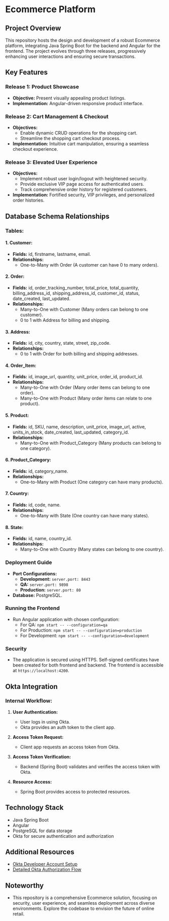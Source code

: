 # Ecommerce Platform

## Project Overview
This repository hosts the design and development of a robust Ecommerce platform, integrating Java Spring Boot for the backend and Angular for the frontend. The project evolves through three releases, progressively enhancing user interactions and ensuring secure transactions.

## Key Features

### Release 1: Product Showcase
- **Objective:** Present visually appealing product listings.
- **Implementation:** Angular-driven responsive product interface.

### Release 2: Cart Management & Checkout
- **Objectives:**
  - Enable dynamic CRUD operations for the shopping cart.
  - Streamline the shopping cart checkout process.
- **Implementation:** Intuitive cart manipulation, ensuring a seamless checkout experience.

### Release 3: Elevated User Experience
- **Objectives:**
  - Implement robust user login/logout with heightened security.
  - Provide exclusive VIP page access for authenticated users.
  - Track comprehensive order history for registered customers.
- **Implementation:** Fortified security, VIP privileges, and personalized order histories.

## Database Schema Relationships

### Tables:

#### 1. Customer:
- **Fields:** id, firstname, lastname, email.
- **Relationships:**
  - One-to-Many with Order (A customer can have 0 to many orders).

#### 2. Order:
- **Fields:** id, order_tracking_number, total_price, total_quantity, billing_address_id, shipping_address_id, customer_id, status, date_created, last_updated.
- **Relationships:**
  - Many-to-One with Customer (Many orders can belong to one customer).
  - 0 to 1 with Address for billing and shipping.

#### 3. Address:
- **Fields:** id, city, country, state, street, zip_code.
- **Relationships:**
  - 0 to 1 with Order for both billing and shipping addresses.

#### 4. Order_Item:
- **Fields:** id, image_url, quantity, unit_price, order_id, product_id.
- **Relationships:**
  - Many-to-One with Order (Many order items can belong to one order).
  - Many-to-One with Product (Many order items can relate to one product).

#### 5. Product:
- **Fields:** id, SKU, name, description, unit_price, image_url, active, units_in_stock, date_created, last_updated, category_id.
- **Relationships:**
  - Many-to-One with Product_Category (Many products can belong to one category).

#### 6. Product_Category:
- **Fields:** id, category_name.
- **Relationships:**
  - One-to-Many with Product (One category can have many products).

#### 7. Country:
- **Fields:** id, code, name.
- **Relationships:**
  - One-to-Many with State (One country can have many states).

#### 8. State:
- **Fields:** id, name, country_id.
- **Relationships:**
  - Many-to-One with Country (Many states can belong to one country).

### Deployment Guide
- **Port Configurations:**
  - **Development:** `server.port: 8443`
  - **QA:** `server.port: 9898`
  - **Production:** `server.port: 80`
- **Database:** PostgreSQL.

### Running the Frontend
- Run Angular application with chosen configuration:
  - For QA: `npm start -- --configuration=qa`
  - For Production: `npm start -- --configuration=production`
  - For Development: `npm start -- --configuration=development`

### Security
- The application is secured using HTTPS. Self-signed certificates have been created for both frontend and backend. The frontend is accessible at `https://localhost:4200`.

## Okta Integration

### Internal Workflow:
1. **User Authentication:**
   - User logs in using Okta.
   - Okta provides an auth token to the client app.

2. **Access Token Request:**
   - Client app requests an access token from Okta.

3. **Access Token Verification:**
   - Backend (Spring Boot) validates and verifies the access token with Okta.

4. **Resource Access:**
   - Spring Boot provides access to protected resources.

## Technology Stack
- Java Spring Boot
- Angular
- PostgreSQL for data storage
- Okta for secure authentication and authorization

## Additional Resources
- [Okta Developer Account Setup](https://developer.okta.com/signup/)
- [Detailed Okta Authorization Flow](https://github.com/darbyluv2code/fullstack-angular-and-springboot/blob/master/bonus-content/secure-https-communication/openssl-setup.md)

## Noteworthy
- This repository is a comprehensive Ecommerce solution, focusing on security, user experience, and seamless deployment across diverse environments. Explore the codebase to envision the future of online retail.
